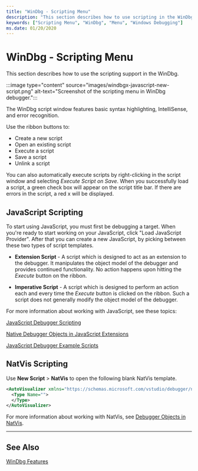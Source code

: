 ```yaml
---
title: "WinDbg - Scripting Menu"
description: "This section describes how to use scripting in the WinDbg debugger."
keywords: ["Scripting Menu", "WinDbg", "Menu", "Windows Debugging"]
ms.date: 01/20/2020
---
```


# WinDbg - Scripting Menu

This section describes how to use the scripting support in the WinDbg.

:::image type="content" source="images/windbgx-javascript-new-script.png" alt-text="Screenshot of the scripting menu in WinDbg debugger.":::

The WinDbg script window features basic syntax highlighting, IntelliSense, and error recognition.

Use the ribbon buttons to:

- Create a new script
- Open an existing script
- Execute a script
- Save a script
- Unlink a script

You can also automatically execute scripts by right-clicking in the script window and selecting *Execute Script on Save*. When you successfully load a script, a green check box will appear on the script title bar. If there are errors in the script, a red x will be displayed.

## JavaScript Scripting

To start using JavaScript, you must first be debugging a target. When you're ready to start working on your JavaScript, click "Load JavaScript Provider". After that you can create a new JavaScript, by picking between these two types of script templates.

- **Extension Script** - A script which is designed to act as an extension to the debugger.  It manipulates the object model of the debugger and provides continued functionality.  No action happens upon hitting the <i>Execute</i> button on the ribbon.

- **Imperative Script** - A script which is designed to perform an action each and every time the <i>Execute</i> button is clicked on the ribbon. Such a script does not generally modify the object model of the debugger.

For more information about working with JavaScript, see these topics:

[JavaScript Debugger Scripting](../debugger/javascript-debugger-scripting.md)

[Native Debugger Objects in JavaScript Extensions](../debugger/native-objects-in-javascript-extensions.md)

[JavaScript Debugger Example Scripts](../debugger/javascript-debugger-example-scripts.md)

## NatVis Scripting

Use **New Script** > **NatVis** to open the following blank NatVis template.

```xml
<AutoVisualizer xmlns="https://schemas.microsoft.com/vstudio/debugger/natvis/2010">
  <Type Name="">
  </Type>
</AutoVisualizer>
```

For more information about working with NatVis, see [Debugger Objects in NatVis](../debugger/native-debugger-objects-in-natvis.md).

---

## See Also

[WinDbg Features](../debugger/debugging-using-windbg-preview.md)


